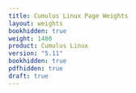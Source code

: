 ```yaml
---
title: Cumulus Linux Page Weights
layout: weights
bookhidden: true
weight: 1400
product: Cumulus Linux
version: "5.11"
bookhidden: true
pdfhidden: true
draft: true
---
```

